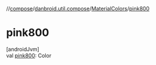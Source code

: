 //[compose](../../../index.md)/[danbroid.util.compose](../index.md)/[MaterialColors](index.md)/[pink800](pink800.md)

# pink800

[androidJvm]\
val [pink800](pink800.md): Color

